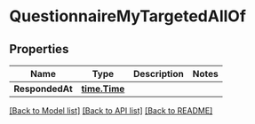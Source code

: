 # QuestionnaireMyTargetedAllOf

## Properties

Name | Type | Description | Notes
------------ | ------------- | ------------- | -------------
**RespondedAt** | [**time.Time**](time.Time.md) |  | 

[[Back to Model list]](../README.md#documentation-for-models) [[Back to API list]](../README.md#documentation-for-api-endpoints) [[Back to README]](../README.md)


